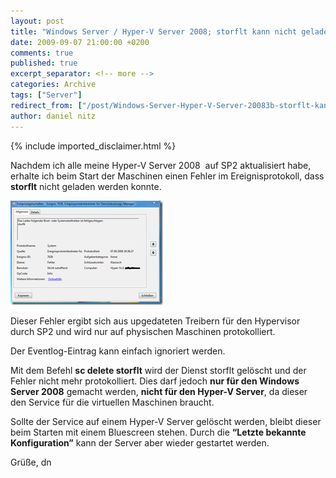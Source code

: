 ```yaml
---
layout: post
title: "Windows Server / Hyper-V Server 2008; storflt kann nicht geladen werden"
date: 2009-09-07 21:00:00 +0200
comments: true
published: true
excerpt_separator: <!-- more -->
categories: Archive
tags: ["Server"]
redirect_from: ["/post/Windows-Server-Hyper-V-Server-20083b-storflt-kann-nicht-geladen-werden", "/post/windows-server-hyper-v-server-20083b-storflt-kann-nicht-geladen-werden"]
author: daniel nitz
---
```

<!-- more -->
{% include imported_disclaimer.html %}
<p>Nachdem ich alle meine Hyper-V Server 2008&#160; auf SP2 aktualisiert habe, erhalte ich beim Start der Maschinen einen Fehler im Ereignisprotokoll, dass <strong>storflt</strong> nicht geladen werden konnte.</p>  <p><a href="/assets/image_69.png" target="_blank"><img style="border-right-width: 0px; display: inline; border-top-width: 0px; border-bottom-width: 0px; border-left-width: 0px" title="image" border="0" alt="image" src="/assets/image_thumb_69.png" width="244" height="167" /></a> </p>  <p>Dieser Fehler ergibt sich aus upgedateten Treibern für den Hypervisor durch SP2 und wird nur auf physischen Maschinen protokolliert. </p>  <p>Der Eventlog-Eintrag kann einfach ignoriert werden.</p>  <p>Mit dem Befehl <strong>sc delete storflt</strong> wird der Dienst storflt gelöscht und der Fehler nicht mehr protokolliert. Dies darf jedoch <strong>nur für den Windows Server 2008</strong> gemacht werden, <strong>nicht für den Hyper-V Server</strong>, da dieser den Service für die virtuellen Maschinen braucht.</p>  <p>Sollte der Service auf einem Hyper-V Server gelöscht werden, bleibt dieser beim Starten mit einem Bluescreen stehen. Durch die <strong>“Letzte bekannte Konfiguration”</strong> kann der Server aber wieder gestartet werden.</p>  <p>Grüße, dn</p>
